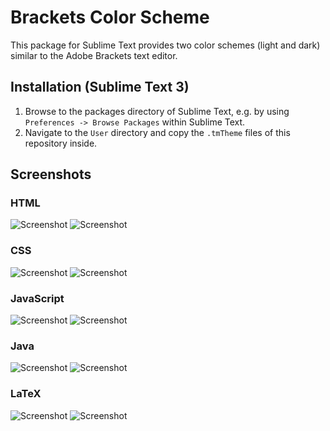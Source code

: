 Brackets Color Scheme
=====================

This package for Sublime Text provides two color schemes (light and dark) similar to the Adobe Brackets text editor.

## Installation (Sublime Text 3)

1. Browse to the packages directory of Sublime Text, e.g. by using `Preferences -> Browse Packages` within Sublime Text.
2. Navigate to the `User` directory and copy the `.tmTheme` files of this repository inside.

## Screenshots

### HTML
![Screenshot](http://i.imgur.com/kTXBO3T.png)
![Screenshot](http://i.imgur.com/vfn6JVf.png)

### CSS
![Screenshot](http://i.imgur.com/Dd2muAA.png)
![Screenshot](http://i.imgur.com/PGLeRq4.png)

### JavaScript
![Screenshot](http://i.imgur.com/TnwIWso.png)
![Screenshot](http://i.imgur.com/ZgwKV1J.png)

### Java
![Screenshot](http://i.imgur.com/ss8xOIw.png)
![Screenshot](http://i.imgur.com/1ExVkoa.png)

### LaTeX
![Screenshot](http://i.imgur.com/ZsQPVrE.png)
![Screenshot](http://i.imgur.com/ejpIfMC.png)
